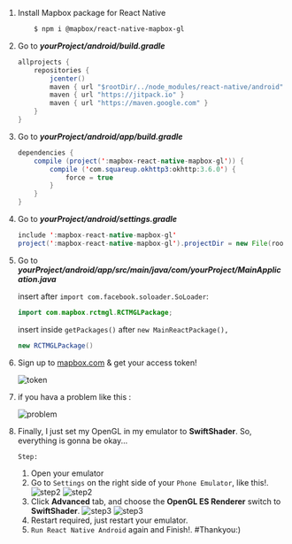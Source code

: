 1. Install Mapbox package for React Native
    ```bash
        $ npm i @mapbox/react-native-mapbox-gl
    ```

2. Go to __*yourProject/android/build.gradle*__
    ```java
    allprojects {
        repositories {
            jcenter()
            maven { url "$rootDir/../node_modules/react-native/android" }
            maven { url "https://jitpack.io" }
            maven { url "https://maven.google.com" }
        }
    }
    ```

3. Go to __*yourProject/android/app/build.gradle*__
    ```java
    dependencies {
        compile (project(':mapbox-react-native-mapbox-gl')) {
            compile ('com.squareup.okhttp3:okhttp:3.6.0') {
                force = true
            }
        }
    }
    ```

4. Go to __*yourProject/android/settings.gradle*__
    ```java
    include ':mapbox-react-native-mapbox-gl'
    project(':mapbox-react-native-mapbox-gl').projectDir = new File(rootProject.projectDir, '../node_modules/@mapbox/react-native-mapbox-gl/android/rctmgl')
    ```

5. Go to __*yourProject/android/app/src/main/java/com/yourProject/MainApplication.java*__

    insert after ```import com.facebook.soloader.SoLoader```:
    ```java
    import com.mapbox.rctmgl.RCTMGLPackage;
    ```

    insert inside ```getPackages()``` after ```new MainReactPackage(),```
    ```java
    new RCTMGLPackage()
    ```

6. Sign up to [mapbox.com](https://www.mapbox.com/) & get your access token!
    
    ![token](./image/1.png)

7. if you hava a problem like this : 

    ![problem](./image/2.png)

8. Finally, I just set my OpenGL in my emulator to **SwiftShader**. So, everything is gonna be okay...

    ```Step:```

    1. Open your emulator
    2. Go to ```Settings``` on the right side of your ```Phone Emulator```, like this!.
        ![step2](./image/3.png)
        ![step2](./image/4.png)
    3. Click **Advanced** tab, and choose the **OpenGL ES Renderer** switch to **SwiftShader**.
        ![step3](./image/5.png)
        ![step3](./image/6.png)
    4. Restart required, just restart your emulator.
    5. ```Run React Native Android``` again and Finish!. #Thankyou:)
